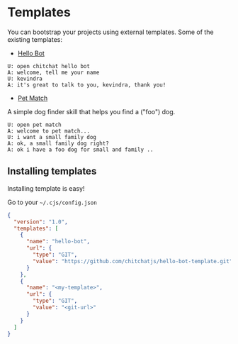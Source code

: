 # Templates

You can bootstrap your projects using external templates. Some of the existing templates:

- [Hello Bot](https://github.com/chitchatjs/hello-bot-template)

```
U: open chitchat hello bot
A: welcome, tell me your name
U: kevindra
A: it's great to talk to you, kevindra, thank you!
```

- [Pet Match](https://github.com/chitchatjs/pet-match-template)

A simple dog finder skill that helps you find a ("foo") dog.

```
U: open pet match
A: welcome to pet match...
U: i want a small family dog
A: ok, a small family dog right?
A: ok i have a foo dog for small and family ..
```

## Installing templates

Installing template is easy!

Go to your `~/.cjs/config.json`

```json
{
  "version": "1.0",
  "templates": [
    {
      "name": "hello-bot",
      "url": {
        "type": "GIT",
        "value": "https://github.com/chitchatjs/hello-bot-template.git"
      }
    },
    {
      "name": "<my-template>",
      "url": {
        "type": "GIT",
        "value": "<git-url>"
      }
    }
  ]
}
```
